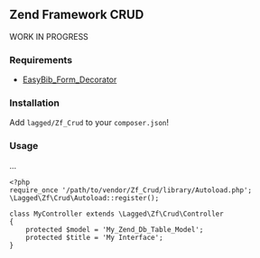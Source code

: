 ## Zend Framework CRUD 

WORK IN PROGRESS

### Requirements

 * [EasyBib_Form_Decorator][deco]

[deco]: https://github.com/easybib/EasyBib_Form_Decorator#readme

### Installation

Add `lagged/Zf_Crud` to your `composer.json`!

### Usage

...

    <?php
    require_once '/path/to/vendor/Zf_Crud/library/Autoload.php';
    \Lagged\Zf\Crud\Autoload::register();

    class MyController extends \Lagged\Zf\Crud\Controller
    {
        protected $model = 'My_Zend_Db_Table_Model';
        protected $title = 'My Interface';
    }

